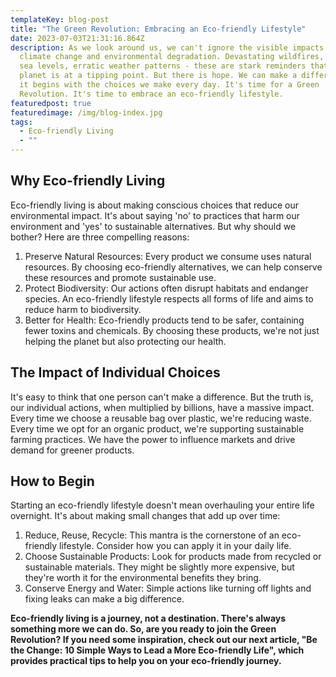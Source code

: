 ```yaml
---
templateKey: blog-post
title: "The Green Revolution: Embracing an Eco-friendly Lifestyle"
date: 2023-07-03T21:31:16.864Z
description: As we look around us, we can't ignore the visible impacts of
  climate change and environmental degradation. Devastating wildfires, rising
  sea levels, erratic weather patterns - these are stark reminders that our
  planet is at a tipping point. But there is hope. We can make a difference, and
  it begins with the choices we make every day. It's time for a Green
  Revolution. It's time to embrace an eco-friendly lifestyle.
featuredpost: true
featuredimage: /img/blog-index.jpg
tags:
  - Eco-friendly Living
  - ""
---
```

## **Why Eco-friendly Living**

Eco-friendly living is about making conscious choices that reduce our environmental impact. It's about saying 'no' to practices that harm our environment and 'yes' to sustainable alternatives. But why should we bother? Here are three compelling reasons:

1. Preserve Natural Resources: Every product we consume uses natural resources. By choosing eco-friendly alternatives, we can help conserve these resources and promote sustainable use.
2. Protect Biodiversity: Our actions often disrupt habitats and endanger species. An eco-friendly lifestyle respects all forms of life and aims to reduce harm to biodiversity.
3. Better for Health: Eco-friendly products tend to be safer, containing fewer toxins and chemicals. By choosing these products, we're not just helping the planet but also protecting our health.

## **The Impact of Individual Choices**

It's easy to think that one person can't make a difference. But the truth is, our individual actions, when multiplied by billions, have a massive impact. Every time we choose a reusable bag over plastic, we're reducing waste. Every time we opt for an organic product, we're supporting sustainable farming practices. We have the power to influence markets and drive demand for greener products.

## **How to Begin**

Starting an eco-friendly lifestyle doesn't mean overhauling your entire life overnight. It's about making small changes that add up over time:

1. Reduce, Reuse, Recycle: This mantra is the cornerstone of an eco-friendly lifestyle. Consider how you can apply it in your daily life.
2. Choose Sustainable Products: Look for products made from recycled or sustainable materials. They might be slightly more expensive, but they're worth it for the environmental benefits they bring.
3. Conserve Energy and Water: Simple actions like turning off lights and fixing leaks can make a big difference.

**Eco-friendly living is a journey, not a destination. There's always something more we can do. So, are you ready to join the Green Revolution? If you need some inspiration, check out our next article, "Be the Change: 10 Simple Ways to Lead a More Eco-friendly Life", which provides practical tips to help you on your eco-friendly journey.**
